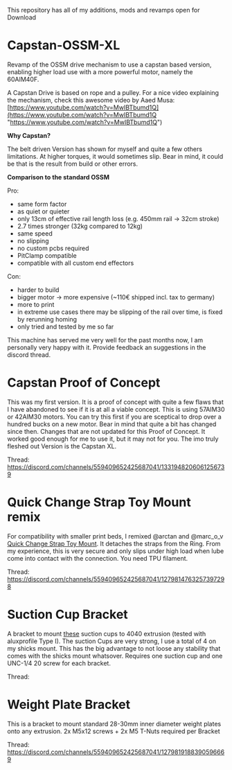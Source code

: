 This repository has all of my additions, mods and revamps open for Download
# Capstan-OSSM-XL
Revamp of the OSSM drive mechanism to use a capstan based version, enabling higher load use with a more powerful motor, namely the 60AIM40F.

A Capstan Drive is based on rope and a pulley. For a nice video explaining the mechanism, check this awesome video by Aaed Musa: [https://www.youtube.com/watch?v=MwIBTbumd1Q](https://www.youtube.com/watch?v=MwIBTbumd1Q "https://www.youtube.com/watch?v=MwIBTbumd1Q")

**Why Capstan?**

The belt driven Version has shown for myself and quite a few others limitations. At higher torques, it would sometimes slip. Bear in mind, it could be that is the result from build or other errors.

**Comparison to the standard OSSM**

Pro:

 - same form factor
 - as quiet or quieter
 - only 13cm of effective rail length loss (e.g. 450mm rail -> 32cm stroke)
 - 2.7 times stronger (32kg compared to 12kg)
 - same speed
 - no slipping
 - no custom pcbs required
 - PitClamp compatible
 - compatible with all custom end effectors

Con:

 - harder to build
 - bigger motor -> more expensive (~110€ shipped incl. tax to germany)
 - more to print
 - in extreme use cases there may be slipping of the rail over time, is fixed by rerunning homing
 - only tried and tested by me so far
 
This machine has served me very well for the past months now, I am personally very happy with it. Provide feedback an suggestions in the discord thread.

# Capstan Proof of Concept
This was my first version. It is a proof of concept with quite a few flaws that I have abandoned to see if it is at all a viable concept. This is using 57AIM30 or 42AIM30 motors. You can try this first if you are sceptical to drop over a hundred bucks on a new motor. Bear in mind that quite a bit has changed since then. Changes that are not updated for this Proof of Concept. It worked good enough for me to use it, but it may not for you. The imo truly fleshed out Version is the Capstan XL.

Thread: https://discord.com/channels/559409652425687041/1331948206061256739

# Quick Change Strap Toy Mount remix
For compatibility with smaller print beds, I remixed @arctan and @marc_o_v [Quick Change Strap Toy Mount](https://discord.com/channels/559409652425687041/1278049440787337226). It detaches the straps from the Ring. From my experience, this is very secure and only slips under high load when lube come into contact with the connection. You need TPU filament.

Thread: https://discord.com/channels/559409652425687041/1279814763257397298


# Suction Cup Bracket
A bracket to mount [these](https://de.aliexpress.com/item/1005006355052746.html?spm=a2g0o.order_list.order_list_main.4.5b3d5c5fPcSZQr&gatewayAdapt=glo2deu) suction cups to 4040 extrusion (tested with aluxprofile Type I). The suction Cups are very strong, I use a total of 4 on my shicks mount. This has the big advantage to not loose any stability that comes with the shicks mount whatsover.
Requires one suction cup and one UNC-1/4 20 screw for each bracket.

Thread:

# Weight Plate Bracket
This is a bracket to mount standard 28-30mm inner diameter weight plates onto any extrusion. 2x M5x12 screws + 2x M5 T-Nuts required per Bracket 

Thread: https://discord.com/channels/559409652425687041/1279819188390596669
